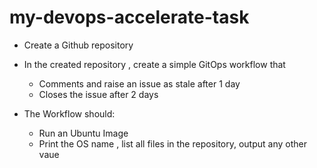 # my-devops-accelerate-task




- Create a Github repository

- In the created repository , create a simple GitOps workflow that 
    - Comments and raise an issue as stale after 1 day
    - Closes the issue after 2 days

- The Workflow should: 
    - Run an Ubuntu Image
    - Print the OS name , list all files in the repository, output any other vaue
